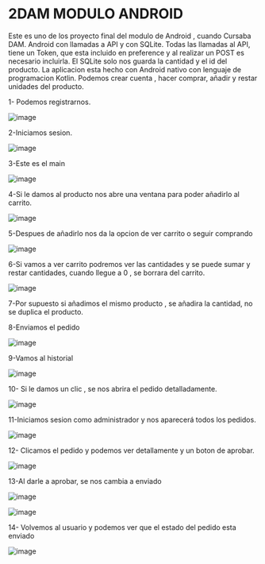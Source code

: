 # 2DAM MODULO ANDROID
Este es uno de los proyecto final del modulo de Android , cuando Cursaba DAM.
Android con llamadas a API y con SQLite. Todas las llamadas al API, tiene un Token, que esta incluido en preference y al realizar un POST es necesario incluirla. El SQLite solo nos guarda la cantidad y el id del producto.
La aplicacion esta hecho con Android nativo con lenguaje de programacion Kotlin. Podemos crear cuenta , hacer comprar, añadir y restar unidades del producto. 

1- Podemos registrarnos.

![image](https://github.com/FA90N/CompraOnline/assets/123337463/6d91b644-ee6b-4b5b-8d3a-bd8c5023f4ae)

2-Iniciamos sesion.

![image](https://github.com/FA90N/CompraOnline/assets/123337463/b64730cc-e4ea-43e6-952d-1eb0cfef0b5b)

3-Este es el main

![image](https://github.com/FA90N/CompraOnline/assets/123337463/48080ed7-b631-40d3-bf44-1b7359bb2d56)

4-Si le damos al producto nos abre una ventana para poder añadirlo al carrito.

![image](https://github.com/FA90N/CompraOnline/assets/123337463/4b03c760-1077-4abd-9277-3aade77f1838)

5-Despues de añadirlo nos da la opcion de ver carrito o seguir comprando

![image](https://github.com/FA90N/CompraOnline/assets/123337463/3493d9b9-b891-43a7-b512-df26ca83acc0)

6-Si vamos a ver carrito podremos ver las cantidades y se puede sumar y restar cantidades, cuando llegue a 0 , se borrara del carrito.

![image](https://github.com/FA90N/CompraOnline/assets/123337463/604d6b7d-5b0a-4c0f-8667-e12a97a5103b)

7-Por supuesto si añadimos el mismo producto , se añadira la cantidad, no se duplica el producto. 

8-Enviamos el pedido

![image](https://github.com/FA90N/CompraOnline/assets/123337463/8e63e11d-dc21-441e-ac70-344218200021)

9-Vamos al historial

![image](https://github.com/FA90N/CompraOnline/assets/123337463/b1e78187-89df-4115-8116-3e9cf891883c)

10- Si le damos un clic , se nos abrira el pedido detalladamente.

![image](https://github.com/FA90N/CompraOnline/assets/123337463/c4ac2123-fdc7-4a54-b546-f702c620aeac)

11-Iniciamos sesion como administrador y nos aparecerá todos los pedidos.

![image](https://github.com/FA90N/CompraOnline/assets/123337463/04fe0dc4-6551-4ac4-a267-6b113e976a74)

12- Clicamos el pedido y podemos ver detallamente y un boton de aprobar.

![image](https://github.com/FA90N/CompraOnline/assets/123337463/3993b761-e358-41f6-be42-26d64ec616c2)

13-Al darle a aprobar, se nos cambia a enviado

![image](https://github.com/FA90N/CompraOnline/assets/123337463/d748e2ec-d1d9-4ff8-a3db-8d2800d44198)

![image](https://github.com/FA90N/CompraOnline/assets/123337463/506bf840-b3bc-4711-a17e-0c63f5f63c4b)

14- Volvemos al usuario y podemos ver que el estado del pedido esta enviado

![image](https://github.com/FA90N/CompraOnline/assets/123337463/0d0279d3-affc-4ab5-b587-2797a19d9aef)











